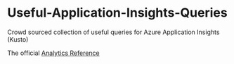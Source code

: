 # Useful-Application-Insights-Queries
Crowd sourced collection of useful queries for Azure Application Insights (Kusto)

The official [Analytics Reference](https://docs.microsoft.com/en-us/azure/application-insights/app-insights-analytics-reference)
